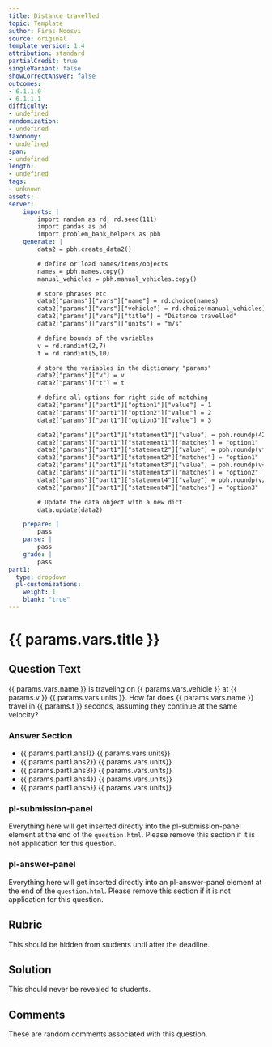 ```yaml
---
title: Distance travelled
topic: Template
author: Firas Moosvi
source: original
template_version: 1.4
attribution: standard
partialCredit: true
singleVariant: false
showCorrectAnswer: false
outcomes:
- 6.1.1.0
- 6.1.1.1
difficulty:
- undefined
randomization:
- undefined
taxonomy:
- undefined
span:
- undefined
length:
- undefined
tags:
- unknown
assets:
server:
    imports: |
        import random as rd; rd.seed(111)
        import pandas as pd
        import problem_bank_helpers as pbh
    generate: |
        data2 = pbh.create_data2()

        # define or load names/items/objects
        names = pbh.names.copy()
        manual_vehicles = pbh.manual_vehicles.copy()

        # store phrases etc
        data2["params"]["vars"]["name"] = rd.choice(names)
        data2["params"]["vars"]["vehicle"] = rd.choice(manual_vehicles)
        data2["params"]["vars"]["title"] = "Distance travelled"
        data2["params"]["vars"]["units"] = "m/s"

        # define bounds of the variables
        v = rd.randint(2,7)
        t = rd.randint(5,10)

        # store the variables in the dictionary "params"
        data2["params"]["v"] = v
        data2["params"]["t"] = t

        # define all options for right side of matching
        data2["params"]["part1"]["option1"]["value"] = 1
        data2["params"]["part1"]["option2"]["value"] = 2
        data2["params"]["part1"]["option3"]["value"] = 3

        data2["params"]["part1"]["statement1"]["value"] = pbh.roundp(42)
        data2["params"]["part1"]["statement1"]["matches"] = "option1"
        data2["params"]["part1"]["statement2"]["value"] = pbh.roundp(v*t)
        data2["params"]["part1"]["statement2"]["matches"] = "option1"
        data2["params"]["part1"]["statement3"]["value"] = pbh.roundp(v+t)
        data2["params"]["part1"]["statement3"]["matches"] = "option2"
        data2["params"]["part1"]["statement4"]["value"] = pbh.roundp(v/t)
        data2["params"]["part1"]["statement4"]["matches"] = "option3"

        # Update the data object with a new dict
        data.update(data2)

    prepare: |
        pass
    parse: |
        pass
    grade: |
        pass
part1:
  type: dropdown
  pl-customizations:
    weight: 1
    blank: "true"
---
```

# {{ params.vars.title }}

## Question Text

{{ params.vars.name }} is traveling on {{ params.vars.vehicle }} at {{ params.v }} {{ params.vars.units }}.
How far does {{ params.vars.name }} travel in {{ params.t }} seconds, assuming they continue at the same velocity?

### Answer Section

- {{ params.part1.ans1}} {{ params.vars.units}}
- {{ params.part1.ans2}} {{ params.vars.units}}
- {{ params.part1.ans3}} {{ params.vars.units}}
- {{ params.part1.ans4}} {{ params.vars.units}}
- {{ params.part1.ans5}} {{ params.vars.units}}

### pl-submission-panel

Everything here will get inserted directly into the pl-submission-panel element at the end of the `question.html`.
Please remove this section if it is not application for this question.

### pl-answer-panel

Everything here will get inserted directly into an pl-answer-panel element at the end of the `question.html`.
Please remove this section if it is not application for this question.

## Rubric

This should be hidden from students until after the deadline.

## Solution

This should never be revealed to students.

## Comments

These are random comments associated with this question.
